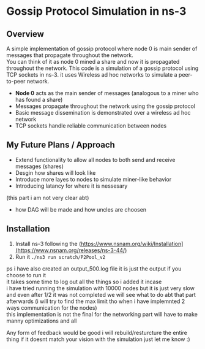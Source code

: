 # Gossip Protocol Simulation in ns-3

## Overview

A simple implementation of gossip protocol where node 0 is main sender of messages that propagate throughout the network.  
You can think of it as node 0 mined a share and now it is propagated throughout the network.
This code is a simulation of a gossip protocol using TCP sockets in ns-3.
it uses Wireless ad hoc networks to simulate a peer-to-peer network.

- **Node 0** acts as the main sender of messages (analogous to a miner who has found a share)
- Messages propagate throughout the network using the gossip protocol
- Basic message dissemination is demonstrated over a wireless ad hoc network
- TCP sockets handle reliable communication between nodes

## My Future Plans / Approach  

- Extend functionality to allow all nodes to both send and receive messages (shares)
- Desgin how shares will look like 
- Introduce more layes to nodes to simulate miner-like behavior
- Introducing latancy for where it is nessesary 

(this part i am not very clear abt) 
- how DAG will be made and how uncles are choosen 

## Installation

1. Install ns-3 following the (https://www.nsnam.org/wiki/Installation](https://www.nsnam.org/releases/ns-3-44/)
2. Run it  ``` ./ns3 run scratch/P2Pool_v2 ```

ps i have also created an output_500.log file it is just the output if you choose to run it                                                     
it takes some time to log out all the things so i added it incase                                                        
i have tried running the simulation with 10000 nodes but it is just very slow and even after 1/2 it was not completed we will see what to do abt that part afterwards (i will try to find the max limit tho when i have implemnted 2 ways communication for the nodes)                                                                                                          
this implementation is not the final for the networking part will have to make manny optimizations and all                    

Any form of feedback would be good i will rebuild/resturcture the entire thing if it doesnt match your vision with the simulation just let me know :)
